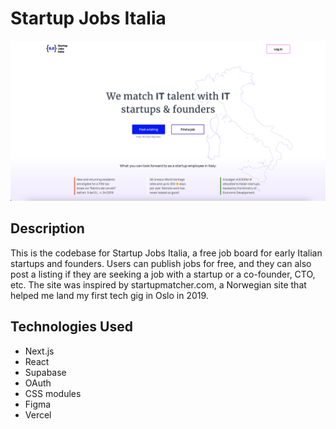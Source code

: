 # Startup Jobs Italia 

![Screenshot of the website](./public/images/screenshot.png)


## Description

This is the codebase for Startup Jobs Italia, a free job board for early Italian startups and founders. Users can publish jobs for free, and they can also post a listing if they are seeking a job with a startup or a co-founder, CTO, etc. The site was inspired by startupmatcher.com, a Norwegian site that helped me land my first tech gig in Oslo in 2019. 

## Technologies Used

- Next.js
- React
- Supabase
- OAuth
- CSS modules
- Figma
- Vercel

